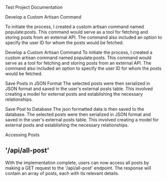 Test Project Documentation


Develop a Custom Artisan Command

To initiate the process, I created a custom artisan command named populate:posts. This command would serve as a tool for fetching and storing posts from an external API. The command also included an option to specify the user ID for whom the posts would be fetched.


Develop a Custom Artisan Command
To initiate the process, I created a custom artisan command named populate:posts. This command would serve as a tool for fetching and storing posts from an external API. The command also included an option to specify the user ID for whom the posts would be fetched.

Save Posts in JSON Format
The selected posts were then serialized in JSON format and saved in the user's external posts table. This involved creating a model for external posts and establishing the necessary relationships.

Save Post to Database
The json formatted data is then saved to the database. The selected posts were then serialized in JSON format and saved in the user's external posts table. This involved creating a model for external posts and establishing the necessary relationships.


Accessing Posts 
## '/api/all-post'
With the implementation complete, users can now access all posts by making a GET request to the '/api/all-post' endpoint. The response will contain an array of posts, each with its relevant details.
